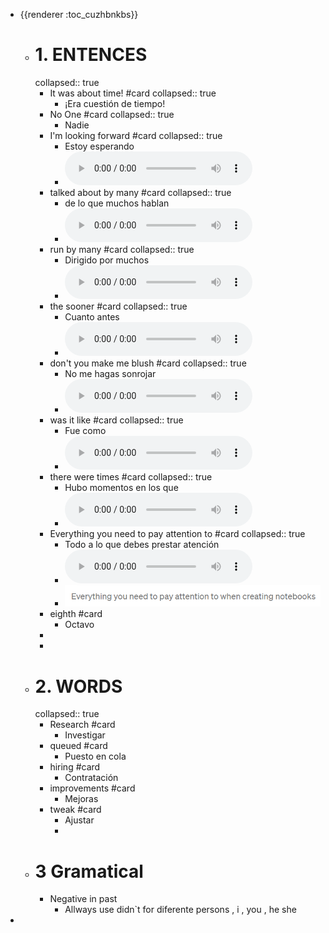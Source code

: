 - {{renderer :toc_cuzhbnkbs}}
	- # 1. ENTENCES
	  collapsed:: true
		- It was about time!  #card
		  collapsed:: true
			- ¡Era cuestión de tiempo!
		- No One  #card
		  collapsed:: true
			- Nadie
		- I'm looking forward #card
		  collapsed:: true
			- Estoy esperando
			-
			  <html>   <audio controls src="G:\Mi unidad\Autosync\Logmy\NewLog\Audios\1.wav"
			        style=" " >
			  </audio>
			  </html>
		- talked about by many #card
		  collapsed:: true
			- de lo que muchos hablan
			-
			  <html>   <audio controls src="G:\Mi unidad\Autosync\Logmy\NewLog\Audios\2.wav"
			        style=" " >
			  </audio>
			  </html>
		- run by many #card
		  collapsed:: true
			- Dirigido por muchos
			-
			  <html>   <audio controls src="G:\Mi unidad\Autosync\Logmy\NewLog\Audios\3.wav"
			        style=" " >
			  </audio>
			  </html>
		- the sooner #card
		  collapsed:: true
			- Cuanto antes
			-
			  <html>   <audio controls src="G:\Mi unidad\Autosync\Logmy\NewLog\Audios\4.wav"
			        style=" " >
			  </audio>
			  </html>
		- don't you make me blush #card
		  collapsed:: true
			- No me hagas sonrojar
			-
			  <html>   <audio controls src="G:\Mi unidad\Autosync\Logmy\NewLog\Audios\5.wav"
			        style=" " >
			  </audio>
			  </html>
		- was it like  #card
		  collapsed:: true
			- Fue como
			-
			  <html>   <audio controls src="G:\Mi unidad\Autosync\Logmy\NewLog\Audios\was it like.wav"
			        style=" " >
			  </audio>
			  </html>
		- there were times #card
		  collapsed:: true
			- Hubo momentos en los que
			-
			  <html>   <audio controls src="G:\Mi unidad\Autosync\Logmy\NewLog\Audios\there were times.wav"
			        style=" " >
			  </audio>
			  </html>
		- Everything you need to pay attention to #card
		  collapsed:: true
			- Todo a lo que debes prestar atención
			-
			  <html>   <audio controls src="G:\Mi unidad\Autosync\Logmy\NewLog\Audios\Everything you need to pay attention to.wav"
			        style=" " >
			  </audio>
			  </html>
			- ![image.png](../assets/image_1641088009042_0.png)
		- eighth #card
			- Octavo
		-
		-
	- # 2. WORDS
	  collapsed:: true
		- Research #card
			- Investigar
		- queued #card
			- Puesto en cola
		- hiring #card
			- Contratación
		- improvements #card
			- Mejoras
		- tweak #card
			- Ajustar
			-
	- # 3 Gramatical
		- Negative in past
			- Allways use didn`t  for diferente persons , i , you , he she
-